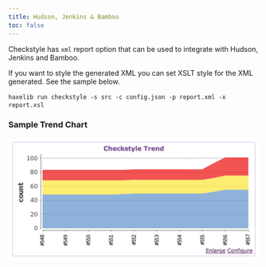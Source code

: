 ```yaml
---
title: Hudson, Jenkins & Bamboo
toc: false
---
```


Checkstyle has `xml` report option that can be used to integrate with Hudson, Jenkins and Bamboo.

If you want to style the generated XML you can set XSLT style for the XML generated. See the sample below.

```
haxelib run checkstyle -s src -c config.json -p report.xml -x report.xsl
```

### Sample Trend Chart

![img](images/hudson.png)